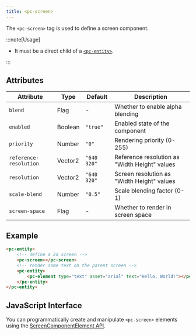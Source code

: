 ```yaml
---
title: <pc-screen>
---
```


The `<pc-screen>` tag is used to define a screen component.

:::note[Usage]

* It must be a direct child of a [`<pc-entity>`](../pc-entity).

:::

## Attributes

<div className="attribute-table">

| Attribute | Type | Default | Description |
| --- | --- | --- | --- |
| `blend` | Flag | - | Whether to enable alpha blending |
| `enabled` | Boolean | `"true"` | Enabled state of the component |
| `priority` | Number | `"0"` | Rendering priority (0-255) |
| `reference-resolution` | Vector2 | `"640 320"` | Reference resolution as "Width Height" values |
| `resolution` | Vector2 | `"640 320"` | Screen resolution as "Width Height" values |
| `scale-blend` | Number | `"0.5"` | Scale blending factor (0-1) |
| `screen-space` | Flag | - | Whether to render in screen space |

</div>

## Example

```html
<pc-entity>
    <!-- define a 2d screen -->
    <pc-screen></pc-screen>
    <!-- render some text on the parent screen -->
    <pc-entity>
        <pc-element type="text" asset="arial" text="Hello, World!"></pc-element>
    </pc-entity>
</pc-entity>
```

## JavaScript Interface

You can programmatically create and manipulate `<pc-screen>` elements using the [ScreenComponentElement API](https://api.playcanvas.com/web-components/classes/ScreenComponentElement.html).
